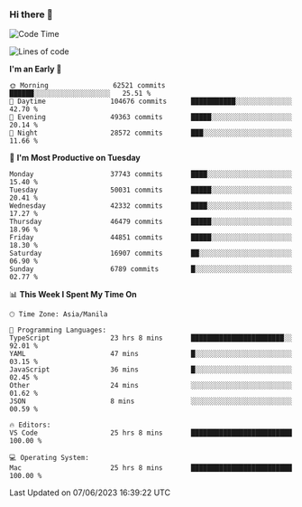 ### Hi there 👋

<!--START_SECTION:waka-->
![Code Time](http://img.shields.io/badge/Code%20Time-4%2C035%20hrs%2051%20mins-blue)

![Lines of code](https://img.shields.io/badge/From%20Hello%20World%20I%27ve%20Written-100.3%20million%20lines%20of%20code-blue)

**I'm an Early 🐤** 

```text
🌞 Morning                62521 commits       ██████░░░░░░░░░░░░░░░░░░░   25.51 % 
🌆 Daytime                104676 commits      ███████████░░░░░░░░░░░░░░   42.70 % 
🌃 Evening                49363 commits       █████░░░░░░░░░░░░░░░░░░░░   20.14 % 
🌙 Night                  28572 commits       ███░░░░░░░░░░░░░░░░░░░░░░   11.66 % 
```
📅 **I'm Most Productive on Tuesday** 

```text
Monday                   37743 commits       ████░░░░░░░░░░░░░░░░░░░░░   15.40 % 
Tuesday                  50031 commits       █████░░░░░░░░░░░░░░░░░░░░   20.41 % 
Wednesday                42332 commits       ████░░░░░░░░░░░░░░░░░░░░░   17.27 % 
Thursday                 46479 commits       █████░░░░░░░░░░░░░░░░░░░░   18.96 % 
Friday                   44851 commits       █████░░░░░░░░░░░░░░░░░░░░   18.30 % 
Saturday                 16907 commits       ██░░░░░░░░░░░░░░░░░░░░░░░   06.90 % 
Sunday                   6789 commits        █░░░░░░░░░░░░░░░░░░░░░░░░   02.77 % 
```


📊 **This Week I Spent My Time On** 

```text
🕑︎ Time Zone: Asia/Manila

💬 Programming Languages: 
TypeScript               23 hrs 8 mins       ███████████████████████░░   92.01 % 
YAML                     47 mins             █░░░░░░░░░░░░░░░░░░░░░░░░   03.15 % 
JavaScript               36 mins             █░░░░░░░░░░░░░░░░░░░░░░░░   02.45 % 
Other                    24 mins             ░░░░░░░░░░░░░░░░░░░░░░░░░   01.62 % 
JSON                     8 mins              ░░░░░░░░░░░░░░░░░░░░░░░░░   00.59 % 

🔥 Editors: 
VS Code                  25 hrs 8 mins       █████████████████████████   100.00 % 

💻 Operating System: 
Mac                      25 hrs 8 mins       █████████████████████████   100.00 % 
```


 Last Updated on 07/06/2023 16:39:22 UTC
<!--END_SECTION:waka-->


<!--
**rad182/rad182** is a ✨ _special_ ✨ repository because its `README.md` (this file) appears on your GitHub profile.

Here are some ideas to get you started:

- 🔭 I’m currently working on ...
- 🌱 I’m currently learning ...
- 👯 I’m looking to collaborate on ...
- 🤔 I’m looking for help with ...
- 💬 Ask me about ...
- 📫 How to reach me: ...
- 😄 Pronouns: ...
- ⚡ Fun fact: ...
-->
